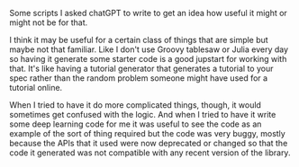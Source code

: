 Some scripts I asked chatGPT to write to get an idea how useful it might or might not be for that. 

I think it may be useful for a certain class of things that are simple but maybe not that familiar. 
Like I don't use Groovy tablesaw or Julia every day so having it generate some starter code is a good 
jupstart for working with that.  It's like having a tutorial generator that generates a tutorial 
to your spec rather than the random problem someone might have used for a tutorial online. 

When I tried to have it do more complicated things, though, it would sometimes get confused with
the logic.  And when I tried to have it write some deep learning code for me it was useful to 
see the code as an example of the sort of thing required but the code was very buggy, mostly because
the APIs that it used were now deprecated or changed so that the code it generated was not 
compatible with any recent version of the library. 

